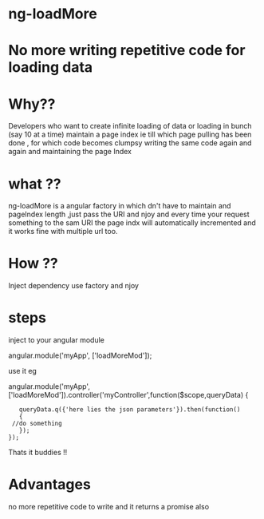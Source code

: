 ng-loadMore
===========

# No more writing repetitive code for loading data


# Why??

Developers who want to create infinite loading of data or loading in bunch (say 10 at a time) 
maintain a page index ie till which page pulling has been done , for which code becomes clumpsy 
writing  the same code again and again and maintaining the page Index 


# what ??

ng-loadMore is a angular factory in which dn't have to maintain and pageIndex length ,just pass the
URI and njoy and every time your request something to the sam URI the page indx will automatically incremented 
and it works fine with multiple url too.


# How ??

Inject dependency use factory and njoy


# steps 

 inject to your angular module
   

 angular.module('myApp', ['loadMoreMod']);


 use it eg

 angular.module('myApp', ['loadMoreMod']).controller('myController',function($scope,queryData)
    {
 
       queryData.q({'here lies the json parameters'}).then(function()
       {
     //do something
       });
    });

Thats it buddies !!


# Advantages 

no more repetitive code to write and it returns a promise also 



 
 




